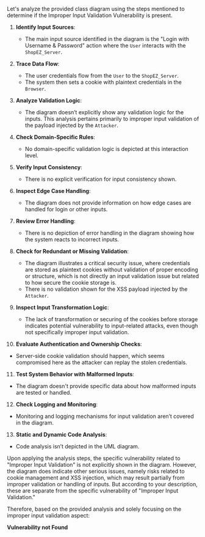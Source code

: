 Let's analyze the provided class diagram using the steps mentioned to determine if the Improper Input Validation Vulnerability is present.

1. **Identify Input Sources**:  
   - The main input source identified in the diagram is the "Login with Username & Password" action where the `User` interacts with the `ShopEZ_Server`.

2. **Trace Data Flow**:  
   - The user credentials flow from the `User` to the `ShopEZ_Server`.
   - The system then sets a cookie with plaintext credentials in the `Browser`.

3. **Analyze Validation Logic**:
   - The diagram doesn’t explicitly show any validation logic for the inputs. This analysis pertains primarily to improper input validation of the payload injected by the `Attacker`.

4. **Check Domain-Specific Rules**:  
   - No domain-specific validation logic is depicted at this interaction level.

5. **Verify Input Consistency**:  
   - There is no explicit verification for input consistency shown.

6. **Inspect Edge Case Handling**:  
   - The diagram does not provide information on how edge cases are handled for login or other inputs.

7. **Review Error Handling**:  
   - There is no depiction of error handling in the diagram showing how the system reacts to incorrect inputs.

8. **Check for Redundant or Missing Validation**:  
   - The diagram illustrates a critical security issue, where credentials are stored as plaintext cookies without validation of proper encoding or structure, which is not directly an input validation issue but related to how secure the cookie storage is.
   - There is no validation shown for the XSS payload injected by the `Attacker`.

9. **Inspect Input Transformation Logic**:  
   - The lack of transformation or securing of the cookies before storage indicates potential vulnerability to input-related attacks, even though not specifically improper input validation.

10. **Evaluate Authentication and Ownership Checks**:  
   - Server-side cookie validation should happen, which seems compromised here as the attacker can replay the stolen credentials.

11. **Test System Behavior with Malformed Inputs**:  
   - The diagram doesn't provide specific data about how malformed inputs are tested or handled.

12. **Check Logging and Monitoring**:  
   - Monitoring and logging mechanisms for input validation aren’t covered in the diagram.

13. **Static and Dynamic Code Analysis**:  
   - Code analysis isn’t depicted in the UML diagram.

Upon applying the analysis steps, the specific vulnerability related to "Improper Input Validation" is not explicitly shown in the diagram. However, the diagram does indicate other serious issues, namely risks related to cookie management and XSS injection, which may result partially from improper validation or handling of inputs. But according to your description, these are separate from the specific vulnerability of "Improper Input Validation." 

Therefore, based on the provided analysis and solely focusing on the improper input validation aspect:

**Vulnerability not Found**